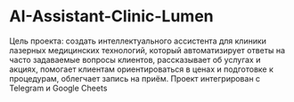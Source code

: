 # AI-Assistant-Clinic-Lumen
Цель проекта: создать интеллектуального ассистента для клиники лазерных медицинских технологий, который автоматизирует ответы на часто задаваемые вопросы клиентов, рассказывает об услугах и акциях, помогает клиентам ориентироваться в ценах и подготовке к процедурам, облегчает запись на приём. Проект интегрирован с Telegram и Google Cheets
